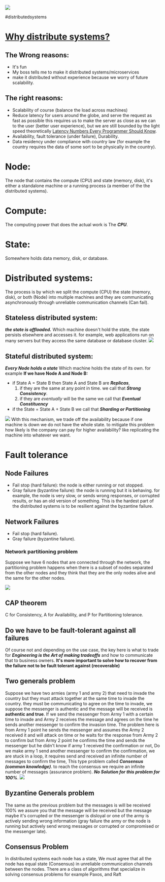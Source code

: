 ![](/public/47b6b9ef441398e9f9e31783026fb95783abefe2c063d71d03faf90341f96069.webp)

#distributedsystems

# [Why distribute systems?](https://www.youtube.com/watch?v=s_p3I5CMGJw)
## The Wrong reasons:

- It's fun
- My boss tells me to make it distributed systems/microservices
- make it distributed without experience because we worry of future scalability.

## The right reasons:

- Scalability of course (balance the load across machines)
- Reduce latency for users around the globe, and serve the request as fast as possible this requires us to make the server as close as we can to the user (better user experience), but we are still bounded by the light speed theoretically [Latency Numbers Every Programmer Should Know](https://gist.github.com/jboner/2841832).
- Availability, fault tolerance (under failure), Durability.
- Data residency under compliance with country law (for example the country requires the data of some sort to be physically in the country).


# Node: 
The node that contains the compute (CPU) and state (memory, disk), it's either a standalone machine or a running process (a member of the the distributed systems).
# Compute:
The computing power that does the actual work is The ***CPU***.
# State:
Somewhere holds data memory, disk, or database.
# Distributed systems:
The process is by which we split the compute (CPU) the state (memory, disk), or both (Node) into multiple machines and they are communicating asynchronously through unreliable communication channels (Can fail).

## Stateless distributed system:
***the state is offloaded.***
Which machine doesn't hold the state, the state persists elsewhere and accesses it. for example, web applications run on many servers but they access the same database or database cluster. 
![](/public/e322301775b0d61312d5bbb284985872489abe63c4b1254013f93ea57b77faf6.png)

## Stateful distributed system:
***Every Node holds a state***
Which machine holds the state of its own. for example 
**If we have Node A and Node B:**
-  if State A = State B then State A and State B are ***Replicas***, 
	1. if they are the same at any point in time. we call that ***Strong Consistency***. 
	2. if they are *eventually* will be the same we call that ***Eventual Constituency***
- if the State = State A + State B we call that ***Sharding or Partitioning***

![](/public/0c8904c8b92b1513ad4002c4aa8847b34ca6bc35c931e2bcde13cf4d956b94f4.png)
With this mechanism, we trade off the availability because if one machine is down we do not have the whole state. to mitigate this problem how likely is the company can pay for higher availability? like replicating the machine into whatever we want.


# Fault tolerance

## Node Failures
- Fail stop (hard failure): the node is either running or not stopped.
- Gray failure (byzantine failure): the node is running but it is behaving. for example, the node is very slow, or sends wrong responses, or corrupted results, or has an old version of something. This is the hardest part of the distributed systems is to be resilient against the byzantine failure.

## Network Failures
- Fail stop (hard failure).
- Gray failure (byzantine failure).
### Network partitioning problem
Suppose we have 6 nodes that are connected through the network, the partitioning problem happens when there is a subset of nodes separated from the other nodes and they think that they are the only nodes alive and the same for the other nodes.

![](/public/935fec2d7b986dc84b7793b6be63db345c414747700122d4ef0f802ecf236072.png)

## CAP theorem
C for Consistency, A for Availability, and P for Partitioning tolerance. 

## Do we have to be fault-tolerant against all failures
Of course not and depending on the use case, the key here is what to trade for ***Engineering is the Art of making tradeoffs*** and how to communicate that to business owners.
**It's more important to solve how to recover from the failure not to be fault tolerant against (recoverable)**

## Two generals problem
Suppose we have two armies (army 1 and army 2) that need to invade the country but they must attack together at the same time to invade the country.
they must be communicating to agree on the time to invade, we suppose the messenger is authentic and the message will be received is **authentic and true**.
If we send the messenger from Army 1 with a certain time to invade and Army 2 receives the message and agrees on the time he sends another messenger to confirm the invasion time.
The problem here is from Army 1 point he sends the messenger and assumes the Army 2 received it and will attack on time or he waits for the response from Army 2 to confirm but from Army 2 point he confirms the time and sends the messenger but he didn't know if army 1 received the confirmation or not, Do we make army 1 send another messenger to confirm the confirmation, we are stuck in a loop, it requires send and received an infinite number of messages to confirm the time, This type problem called ***Consensus (common knowledge)***. to reach the consensus we require an infinite number of messages (assurance problem). ***No Solution for this problem for 100%***.
![](/public/41729c8ecc504d2514214c12c3b5425efb43546418ecbe5c9ba7e084910dc3c0.png)
## Byzantine Generals problem
The same as the previous problem but the messages is will be received 100% we assure you that the message will be received but the message maybe it's corrupted or the messenger is disloyal or one of the army is actively sending wrong information (gray failure the army or the node is running but actively send wrong messages or corrupted or compromised or the messenger late).

## Consensus Problem
In distributed systems each node has a state, We must agree that all the node has equal state (Consensus) in unreliable communication channels between the nodes.
There are a class of algorithms that specialize in solving consensus problems for example Paxos, and Raft

